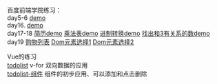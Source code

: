 百度前端学院练习：<br/>
day5-6
 [demo](https://uuhh25.github.io/-/day5-6/position.html)<br/>
day16.
[demo](https://uuhh25.github.io/-/day16/resume.html)<br/>
day17-18
[简历demo](https://uuhh25.github.io/-/day17-18/resume.html)
[乘法表demo](https://uuhh25.github.io/-/day17-18/js_99乘法.html)
[进制转换demo](https://uuhh25.github.io/-/day17-18/js_10-2.html)
[找出和3有关系的数demo](https://uuhh25.github.io/-/day17-18/js_3-muti.html)<br/>
day19
[购物列表](https://uuhh25.github.io/-/day19/shop-list.html)
[Dom元素选择1](https://uuhh25.github.io/-/day19/js_selectElement.html)
[Dom元素选择2](https://uuhh25.github.io/-/day19/js_selectElement_Selector.html)<br/>

Vue的练习<br/>
[todolist](https://uuhh25.github.io/-/Vue/Vue-1/index4-Todolist.html) v-for 双向数据的应用 <br/>
[todolist-组件](https://uuhh25.github.io/-/Vue/Vue-1/Todolist-组件拆分.html)  组件的初步应用、可以添加和点击删除
